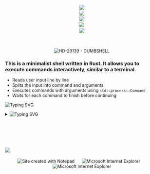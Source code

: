 <div align="center">
<img src="https://en.bloggif.com/tmp/5e9dce95a2ae45dfd056351859bc5112/text.gif?1745734022">
<br>
<img src="https://en.bloggif.com/tmp/02747322da58e6bbd1ae493e2e2f10f8/text.gif?1745734149">
<br>
<img src="https://en.bloggif.com/tmp/9ae447dcc45f09cb37f42cf7d0ff93bb/text.gif?1745734334"/>
  <br>
<img src="https://github.com/Anmol-Baranwal/Cool-GIFs-For-GitHub/assets/74038190/baf52aa6-ff71-412d-9607-db8feb17874b" width="75">&nbsp;
  <br>
<img src="https://user-images.githubusercontent.com/74038190/212284100-561aa473-3905-4a80-b561-0d28506553ee.gif" width="700">
</div>
<br><br>
<p align="center">
  <img src="https://github.com/HD-29139/dumbshell/blob/main/assets/dshellv2.GIF" width="1024" alt="HD-29139 - DUMBSHELL">
</p>

### This is a minimalist shell written in **Rust**. It allows you to execute commands interactively, similar to a terminal.

- Reads user input line by line
- Splits the input into command and arguments
- Executes commands with arguments using `std::process::Command`
- Waits for each command to finish before continuing
<p><img src="https://readme-typing-svg.demolab.com?font=Fira+Code&size=40&duration=1&pause=4&color=F70000&background=FFFFFF00&center=true&vCenter=true&width=25&height=25&lines=%E2%86%93" alt="Typing SVG" /></p>

<details>
  <summary><img src="https://readme-typing-svg.demolab.com?font=Fira+Code&weight=15&size=15&duration=1500&pause=3000&color=F74B1A&vCenter=true&width=110&height=12&lines=Le+processus" alt="Typing SVG" /></summary>
  <div align="center">
  <p>processus</p>
  <img src="https://github.com/HD-29139/dumbshell/blob/main/assets/first_prompt.png" width="102">
  <img src="https://github.com/HD-29139/dumbshell/blob/main/assets/tests.png" width="124">
  <img src="https://github.com/HD-29139/dumbshell/blob/main/assets/nice_one.png" width="192">
  </div>
  <div align="center">
  <img src="https://github.com/HD-29139/dumbshell/blob/main/assets/dshellv2.png" width="640">
  </div>
</details>
<br>
<br>
<br>
<br>
<br>
<br>

<img src="https://user-images.githubusercontent.com/74038190/212284100-561aa473-3905-4a80-b561-0d28506553ee.gif" width="700">
</div>
<br><br>
<div align="center">
<img src="https://raw.githubusercontent.com/BrunnerLivio/brunnerlivio/master/images/notepad.gif" alt="Site created with Notepad" height="30" />
<!-- "margin-right: whatever;" -->
<span>&nbsp;&nbsp;&nbsp;&nbsp;</span>  
<img src="https://raw.githubusercontent.com/BrunnerLivio/brunnerlivio/master/images/ie_logo.gif" alt="Microsoft Internet Explorer" />
<span>&nbsp;&nbsp;&nbsp;&nbsp;</span>  
<img src="https://raw.githubusercontent.com/BrunnerLivio/brunnerlivio/master/images/noframes.gif" alt="Microsoft Internet Explorer" />

</div>
